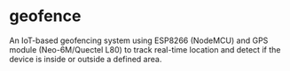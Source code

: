 # geofence
An IoT-based geofencing system using ESP8266 (NodeMCU) and GPS module (Neo-6M/Quectel L80) to track real-time location and detect if the device is inside or outside a defined area.
